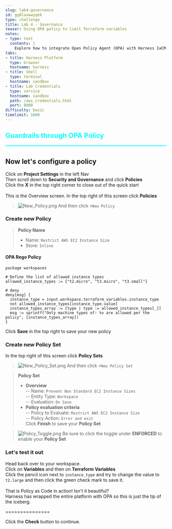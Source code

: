 ```yaml
---
slug: lab4-governance
id: gg8laxwwyqek
type: challenge
title: Lab 4 - Governance
teaser: Using OPA policy to limit Terraform variables
notes:
- type: text
  contents: |
    Explore how to integrate Open Policy Agent (OPA) with Harness IaCM to enforce governance policies. This lab will demonstrate setting up policy-as-code frameworks to ensure compliance across your infrastructure deployments.
tabs:
- title: Harness Platform
  type: browser
  hostname: harness
- title: Shell
  type: terminal
  hostname: sandbox
- title: Lab Credentials
  type: service
  hostname: sandbox
  path: /aws_credentials.html
  port: 8000
difficulty: basic
timelimit: 1600
---
```


<style type="text/css" rel="stylesheet">
hr.cyan { background-color: cyan; color: cyan; height: 2px; margin-bottom: -10px; }
h2.cyan { color: cyan; }
</style><h2 class="cyan">Guardrails through OPA Policy</h2>
<hr class="cyan">
<br>

## Now let's configure a policy
Click on **Project Settings** in the left Nav <br>
Then scroll down to **Security and Governance** and click **Policies** <br>
Click the **X** in the top right corner to close out of the quick start  <br><br>
This is the Overview screen. In the top right of this screen click **Policies** <br>
> ![New_Policy.png](https://raw.githubusercontent.com/jtitra/field-workshops/main/se-workshop-iacm/assets/images/New_Policy.png)
And then click ```+New Policy``` <br>

### Create new Policy
> **Policy Name**
> - Name: ```Restrict AWS EC2 Instance Size``` <br>
> - Store: ```Inline``` <br>

#### OPA Rego Policy
```
package workspaces

# Define the list of allowed instance types
allowed_instance_types := {"t2.micro", "t3.micro", "t3.small"}

# deny
deny[msg] {
  instance_type = input.workspace.terraform_variables.instance_type
  not allowed_instance_types[instance_type.value]
  instance_types_array := [type | type := allowed_instance_types[_]]
  msg := sprintf("Only machine types of: %v are allowed per the policy", [instance_types_array])
}
```
Click **Save** in the top right to save your new policy <br>

### Create new Policy Set
In the top right of this screen click **Policy Sets** <br>
> ![New_Policy_Set.png](https://raw.githubusercontent.com/jtitra/field-workshops/main/se-workshop-iacm/assets/images/New_Policy_Set.png)
And then click ```+New Policy Set``` <br>

> **Policy Set**
> - **Overview** <br>
> -- Name: ```Prevent Non Standard EC2 Instance Sizes``` <br>
> -- Entity Type: ```Workspace``` <br>
> -- Evaluation: ```On Save``` <br>
> - **Policy evaluation criteria** <br>
> -- Policy to Evaluate: ```Restrict AWS EC2 Instance Size``` <br>
> -- Policy Action: ```Error and exit``` <br>
Click **Finish** to save your **Policy Set** <br>

> ![Policy_Toggle.png](https://raw.githubusercontent.com/jtitra/field-workshops/main/se-workshop-iacm/assets/images/Policy_Toggle.png)
Be sure to click the toggle under **ENFORCED** to enable your **Policy Set**

### Let's test it out
Head back over to your workspace. <br>
Click on **Variables** and then on **Terraform Variables** <br>
Click the pencil icon next to ```instance_type``` and try to change the value to ```t2.large``` and then click the green check mark to save it. <br><br>
That is Policy as Code in action! Isn't it beautiful? <br>
Harness has wrapped the entire platform with OPA so this is just the tip of the iceberg.<br>

===============

Click the **Check** button to continue.
